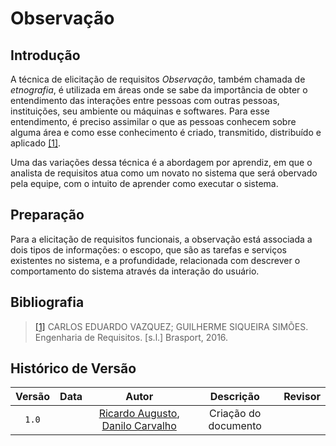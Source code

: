 # Observação

## Introdução

A técnica de elicitação de requisitos _Observação_, também chamada de _etnografia_, é utilizada em áreas onde se sabe da importância de obter o entendimento das interações entre pessoas com outras pessoas, instituições, seu ambiente ou máquinas e softwares. Para esse entendimento, é preciso assimilar o que as pessoas conhecem sobre alguma área e como esse conhecimento é criado, transmitido, distribuído e aplicado <a id="a" href="#aa">[1]</a>.

Uma das variações dessa técnica é a abordagem por aprendiz, em que o analista de requisitos atua como um novato no sistema que será obervado pela equipe, com o intuito de aprender como executar o sistema.

## Preparação

Para a elicitação de requisitos funcionais, a observação está associada a dois tipos de informações: o escopo, que são as tarefas e serviços existentes no sistema, e a profundidade, relacionada com descrever o comportamento do sistema através da interação do usuário.

## Bibliografia 

> <a id="a" href="#aa">[1]</a> CARLOS EDUARDO VAZQUEZ; GUILHERME SIQUEIRA SIMÕES. Engenharia de Requisitos. [s.l.] Brasport, 2016.

## Histórico de Versão

| Versão | Data | Autor | Descrição | Revisor
|:-:|:-:|:-:|:-:|:-:|
|`1.0`|  | [Ricardo Augusto](https://www.github.com/avmricardo), [Danilo Carvalho]() | Criação do documento | 
